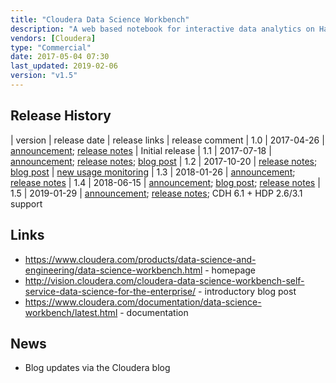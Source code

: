 ```yaml
---
title: "Cloudera Data Science Workbench"
description: "A web based notebook for interactive data analytics on Hadoop (with both CDH and HDP supported) that uses docker to provide custom execution environments for each notebook.  Supports Python, R and Scala interpreters, plus remote execution of Spark with out of the box support for Hadoop security.  Notebook code is run within a docker container in a managed Kubernetes instance, allowing different libraries to be installed and used by different notebooks, and other dependancies to be installed via terminal access to the container or via custom Docker images.  Also includes support for version control (via git), tracking of model tests (Experiments), automatic deployment of models and all dependancies behind a REST endpoint (Models), collaboration via shared projects, sharing of notebooks via HTTP URLs, publishing of notebooks as HTML and scheduled execution of notebooks via workflows (including dependancies on other jobs).  Originally created by Sense.io, which was acquired by Cloudera in March 2016.  Initial GA release was 1.0 in April 2017, with support for HDP added in January 2019"
vendors: [Cloudera]
type: "Commercial"
date: 2017-05-04 07:30
last_updated: 2019-02-06
version: "v1.5"
---
```

## Release History

| version | release date | release links | release comment
| 1.0 | 2017-04-26 | [announcement](http://community.cloudera.com/t5/Community-News-Release/Announce-Cloudera-Data-Science-Workbench-is-now-available/m-p/54177#M173); [release notes](https://www.cloudera.com/documentation/data-science-workbench/latest/topics/cdsw_release_notes.html#rel_100) | Initial release
| 1.1 | 2017-07-18 | [announcement](http://community.cloudera.com/t5/Community-News-Release/Announce-Cloudera-Data-Science-Workbench-Release-1-1/m-p/57605#M187); [release notes](https://www.cloudera.com/documentation/data-science-workbench/latest/topics/cdsw_release_notes.html#rel_110); [blog post](http://vision.cloudera.com/cloudera-data-science-workbench-release-1-1/)
| 1.2 | 2017-10-20 | [release notes](https://www.cloudera.com/documentation/data-science-workbench/latest/topics/cdsw_release_notes.html#rel_120); [blog post](http://vision.cloudera.com/now-available-cloudera-data-science-workbench-release-1-2/) | [new usage monitoring](http://blog.cloudera.com/blog/2017/10/new-in-cloudera-data-science-workbench-1-2-usage-monitoring-for-administrators/)
| 1.3 | 2018-01-26 | [announcement](http://community.cloudera.com/t5/Community-News-Release/ANNOUNCE-Cloudera-Data-Science-Workbench-1-3-Released/td-p/64065); [release notes](https://www.cloudera.com/documentation/data-science-workbench/latest/topics/cdsw_release_notes.html#rel_130)
| 1.4 | 2018-06-15 | [announcement](http://community.cloudera.com/t5/Community-News-Release/ANNOUNCE-Cloudera-Data-Science-Workbench-1-4-Released/td-p/69325); [blog post](http://vision.cloudera.com/announcing-cloudera-data-science-workbench-release-1-4/); [release notes](https://www.cloudera.com/documentation/data-science-workbench/latest/topics/cdsw_release_notes.html#rel_140)
| 1.5 | 2019-01-29 | [announcement](http://community.cloudera.com/t5/Community-News-Release/ANNOUNCE-Cloudera-Data-Science-Workbench-1-5-0-Released/m-p/85641#M268); [release notes](https://www.cloudera.com/documentation/data-science-workbench/latest/topics/cdsw_release_notes.html#rel_150); CDH 6.1 + HDP 2.6/3.1 support

## Links

* <https://www.cloudera.com/products/data-science-and-engineering/data-science-workbench.html> - homepage
* <http://vision.cloudera.com/cloudera-data-science-workbench-self-service-data-science-for-the-enterprise/> - introductory blog post
* <https://www.cloudera.com/documentation/data-science-workbench/latest.html> - documentation

## News

* Blog updates via the Cloudera blog
